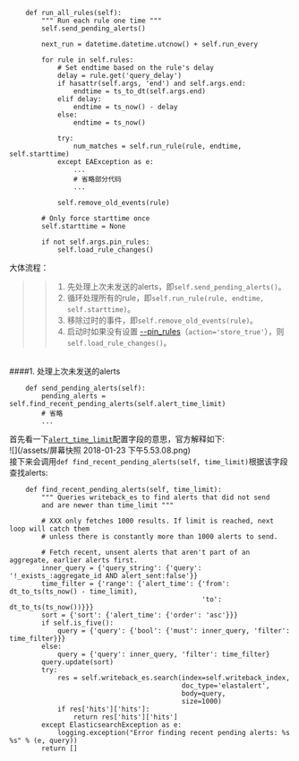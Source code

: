 ```
    def run_all_rules(self):
        """ Run each rule one time """
        self.send_pending_alerts()

        next_run = datetime.datetime.utcnow() + self.run_every

        for rule in self.rules:
            # Set endtime based on the rule's delay
            delay = rule.get('query_delay')
            if hasattr(self.args, 'end') and self.args.end:
                endtime = ts_to_dt(self.args.end)
            elif delay:
                endtime = ts_now() - delay
            else:
                endtime = ts_now()

            try:
                num_matches = self.run_rule(rule, endtime, self.starttime)
            except EAException as e:
                ...
                # 省略部分代码
                ...

            self.remove_old_events(rule)

        # Only force starttime once
        self.starttime = None

        if not self.args.pin_rules:
            self.load_rule_changes()
```

大体流程：  
>> 1. 先处理上次未发送的alerts，即`self.send_pending_alerts()`。
>> 2. 循环处理所有的rule，即`self.run_rule(rule, endtime, self.starttime)`。
>> 3. 移除过时的事件，即`self.remove_old_events(rule)`。
>> 4. 启动时如果没有设置 [--pin_rules](https://elastalert.readthedocs.io/en/latest/elastalert.html#running-elastalert)（`action='store_true'`），则`self.load_rule_changes()`。

<br>
####1. 处理上次未发送的alerts  

```   
    def send_pending_alerts(self):
        pending_alerts = self.find_recent_pending_alerts(self.alert_time_limit)
        # 省略
        ...
```
首先看一下[`alert_time_limit`](http://elastalert.readthedocs.io/en/latest/running_elastalert.html#downloading-and-configuring)配置字段的意思，官方解释如下:  
![](/assets/屏幕快照 2018-01-23 下午5.53.08.png)   
接下来会调用`def find_recent_pending_alerts(self, time_limit)`根据该字段查找alerts:  

```
    def find_recent_pending_alerts(self, time_limit):
        """ Queries writeback_es to find alerts that did not send
        and are newer than time_limit """

        # XXX only fetches 1000 results. If limit is reached, next loop will catch them
        # unless there is constantly more than 1000 alerts to send.

        # Fetch recent, unsent alerts that aren't part of an aggregate, earlier alerts first.
        inner_query = {'query_string': {'query': '!_exists_:aggregate_id AND alert_sent:false'}}
        time_filter = {'range': {'alert_time': {'from': dt_to_ts(ts_now() - time_limit),
                                                'to': dt_to_ts(ts_now())}}}
        sort = {'sort': {'alert_time': {'order': 'asc'}}}
        if self.is_five():
            query = {'query': {'bool': {'must': inner_query, 'filter': time_filter}}}
        else:
            query = {'query': inner_query, 'filter': time_filter}
        query.update(sort)
        try:
            res = self.writeback_es.search(index=self.writeback_index,
                                           doc_type='elastalert',
                                           body=query,
                                           size=1000)
            if res['hits']['hits']:
                return res['hits']['hits']
        except ElasticsearchException as e:
            logging.exception("Error finding recent pending alerts: %s %s" % (e, query))
        return []
```
